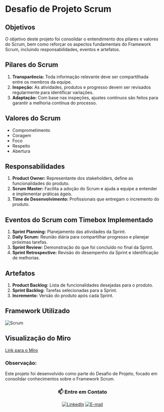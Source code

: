 # Desafio de Projeto Scrum

## Objetivos
O objetivo deste projeto foi consolidar o entendimento dos pilares e valores do Scrum, bem como reforçar os aspectos fundamentais do Framework Scrum, incluindo responsabilidades, eventos e artefatos.

## Pilares do Scrum
1. **Transparência:** Toda informação relevante deve ser compartilhada entre os membros da equipe.
2. **Inspeção:** As atividades, produtos e progresso devem ser revisados regularmente para identificar variações.
3. **Adaptação:** Com base nas inspeções, ajustes contínuos são feitos para garantir a melhoria contínua do processo.

## Valores do Scrum
- Comprometimento
- Coragem
- Foco
- Respeito
- Abertura

## Responsabilidades
1. **Product Owner:** Representante dos stakeholders, define as funcionalidades do produto.
2. **Scrum Master:** Facilita a adoção do Scrum e ajuda a equipe a entender e implementar práticas ágeis.
3. **Time de Desenvolvimento:** Profissionais que entregam o incremento do produto.

## Eventos do Scrum com Timebox Implementado
1. **Sprint Planning:** Planejamento das atividades da Sprint.
2. **Daily Scrum:** Reunião diária para compartilhar progresso e planejar próximas tarefas.
3. **Sprint Review:** Demonstração do que foi concluído no final da Sprint.
4. **Sprint Retrospective:** Revisão do desempenho da Sprint e identificação de melhorias.

## Artefatos
1. **Product Backlog:** Lista de funcionalidades desejadas para o produto.
2. **Sprint Backlog:** Tarefas selecionadas para a Sprint.
3. **Incremento:** Versão do produto após cada Sprint.

## Framework Utilizado
![Scrum](https://img.shields.io/badge/Scrum-%2341B883.svg?style=for-the-badge&logo=scrum-alliance&logoColor=white)

## Visualização do Miro
[Link para o Miro](https://miro.com/app/board/uXjVNrfSEzU=/?share_link_id=974280629562)

### Observação:
Este projeto foi desenvolvido como parte do Desafio de Projeto, focado em consolidar conhecimentos sobre o Framework Scrum.

<div align="center">

### 📫 Entre em Contato

[![LinkedIn](https://img.shields.io/badge/LinkedIn-blue?style=for-the-badge&logo=linkedin&logoColor=white)](https://www.linkedin.com/in/arthurcovelo/)
[![E-mail](https://img.shields.io/badge/E-mail-D14836?style=for-the-badge&logo=gmail&logoColor=white)](mailto:arthurcovelo@gmail.com)

</div>
